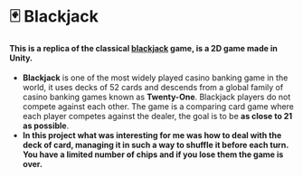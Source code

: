 # 🃏 Blackjack
#### This is a replica of the classical [blackjack](https://en.wikipedia.org/wiki/Blackjack) game, is a **2D** game made in Unity.
- **Blackjack** is one of the most widely played casino banking game in the world, it uses decks of 52 cards and descends from a global family of casino banking games known as **Twenty-One**. Blackjack players do not compete against each other. The game is a comparing card game where each player competes against the dealer, the goal is to be **as close to 21 as possible**.
- **In this project what was interesting for me was how to deal with the deck of card, managing it in such a way to shuffle it before each turn. You have a limited number of chips and if you lose them the game is over.**
